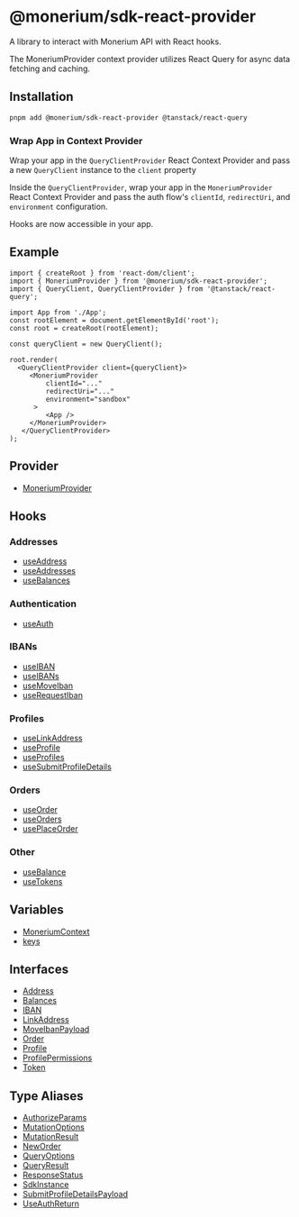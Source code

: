 # @monerium/sdk-react-provider

A library to interact with Monerium API with React hooks.

The MoneriumProvider context provider utilizes React Query for async data fetching and caching.

## Installation

```bash
pnpm add @monerium/sdk-react-provider @tanstack/react-query
```

### Wrap App in Context Provider

Wrap your app in the `QueryClientProvider` React Context Provider and pass a new `QueryClient` instance to the `client` property

Inside the `QueryClientProvider`, wrap your app in the `MoneriumProvider` React Context Provider and pass the auth flow's `clientId`, `redirectUri`, and `environment` configuration.

Hooks are now accessible in your app.

## Example

```tsx
import { createRoot } from 'react-dom/client';
import { MoneriumProvider } from '@monerium/sdk-react-provider';
import { QueryClient, QueryClientProvider } from '@tanstack/react-query';

import App from './App';
const rootElement = document.getElementById('root');
const root = createRoot(rootElement);

const queryClient = new QueryClient();

root.render(
  <QueryClientProvider client={queryClient}>
     <MoneriumProvider
         clientId="..."
         redirectUri="..."
         environment="sandbox"
      >
         <App />
     </MoneriumProvider>
   </QueryClientProvider>
);
```

## Provider

- [MoneriumProvider](/docs/packages/sdk-react-provider/functions/MoneriumProvider.md)

## Hooks

### Addresses

- [useAddress](/docs/packages/sdk-react-provider/functions/useAddress.md)
- [useAddresses](/docs/packages/sdk-react-provider/functions/useAddresses.md)
- [useBalances](/docs/packages/sdk-react-provider/functions/useBalances.md)

### Authentication

- [useAuth](/docs/packages/sdk-react-provider/functions/useAuth.md)

### IBANs

- [useIBAN](/docs/packages/sdk-react-provider/functions/useIBAN.md)
- [useIBANs](/docs/packages/sdk-react-provider/functions/useIBANs.md)
- [useMoveIban](/docs/packages/sdk-react-provider/functions/useMoveIban.md)
- [useRequestIban](/docs/packages/sdk-react-provider/functions/useRequestIban.md)

### Profiles

- [useLinkAddress](/docs/packages/sdk-react-provider/functions/useLinkAddress.md)
- [useProfile](/docs/packages/sdk-react-provider/functions/useProfile.md)
- [useProfiles](/docs/packages/sdk-react-provider/functions/useProfiles.md)
- [useSubmitProfileDetails](/docs/packages/sdk-react-provider/functions/useSubmitProfileDetails.md)

### Orders

- [useOrder](/docs/packages/sdk-react-provider/functions/useOrder.md)
- [useOrders](/docs/packages/sdk-react-provider/functions/useOrders.md)
- [usePlaceOrder](/docs/packages/sdk-react-provider/functions/usePlaceOrder.md)

### Other

- [useBalance](/docs/packages/sdk-react-provider/functions/useBalance.md)
- [useTokens](/docs/packages/sdk-react-provider/functions/useTokens.md)

## Variables

- [MoneriumContext](/docs/packages/sdk-react-provider/variables/MoneriumContext.md)
- [keys](/docs/packages/sdk-react-provider/variables/keys.md)

## Interfaces

- [Address](/docs/packages/sdk-react-provider/interfaces/Address.md)
- [Balances](/docs/packages/sdk-react-provider/interfaces/Balances.md)
- [IBAN](/docs/packages/sdk-react-provider/interfaces/IBAN.md)
- [LinkAddress](/docs/packages/sdk-react-provider/interfaces/LinkAddress.md)
- [MoveIbanPayload](/docs/packages/sdk-react-provider/interfaces/MoveIbanPayload.md)
- [Order](/docs/packages/sdk-react-provider/interfaces/Order.md)
- [Profile](/docs/packages/sdk-react-provider/interfaces/Profile.md)
- [ProfilePermissions](/docs/packages/sdk-react-provider/interfaces/ProfilePermissions.md)
- [Token](/docs/packages/sdk-react-provider/interfaces/Token.md)

## Type Aliases

- [AuthorizeParams](/docs/packages/sdk-react-provider/type-aliases/AuthorizeParams.md)
- [MutationOptions](/docs/packages/sdk-react-provider/type-aliases/MutationOptions.md)
- [MutationResult](/docs/packages/sdk-react-provider/type-aliases/MutationResult.md)
- [NewOrder](/docs/packages/sdk-react-provider/type-aliases/NewOrder.md)
- [QueryOptions](/docs/packages/sdk-react-provider/type-aliases/QueryOptions.md)
- [QueryResult](/docs/packages/sdk-react-provider/type-aliases/QueryResult.md)
- [ResponseStatus](/docs/packages/sdk-react-provider/type-aliases/ResponseStatus.md)
- [SdkInstance](/docs/packages/sdk-react-provider/type-aliases/SdkInstance.md)
- [SubmitProfileDetailsPayload](/docs/packages/sdk-react-provider/type-aliases/SubmitProfileDetailsPayload.md)
- [UseAuthReturn](/docs/packages/sdk-react-provider/type-aliases/UseAuthReturn.md)

